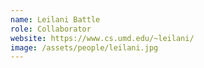 ```yaml
---
name: Leilani Battle
role: Collaborator
website: https://www.cs.umd.edu/~leilani/
image: /assets/people/leilani.jpg
---
```


